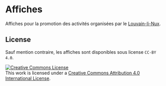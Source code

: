 # Affiches

Affiches pour la promotion des activités organisées par le [Louvain-li-Nux](http://louvainlinux.org).


## License

Sauf mention contraire, les affiches sont disponibles sous license `CC-BY 4.0`.

<a rel="license" href="http://creativecommons.org/licenses/by/4.0/">
<img alt="Creative Commons License" style="border-width:0" src="https://i.creativecommons.org/l/by/4.0/88x31.png" /></a>
<br />This work is licensed under a
<a rel="license" href="http://creativecommons.org/licenses/by/4.0/">Creative Commons Attribution 4.0 International License</a>.

